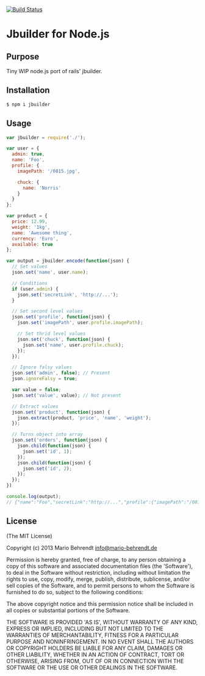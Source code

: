 [![Build Status](https://travis-ci.org/behrendtio/jbuilder.png?branch=master)](https://travis-ci.org/behrendtio/jbuilder)

# Jbuilder for Node.js

## Purpose

Tiny WIP node.js port of rails' jbuilder.

## Installation

```bash
$ npm i jbuilder
```

## Usage

```javascript
var jbuilder = require('./');

var user = {
  admin: true,
  name: 'Foo',
  profile: {
    imagePath: '/0815.jpg',

    chuck: {
      name: 'Norris'
    }
  }
};

var product = {
  price: 12.99,
  weight: '1kg',
  name: 'Awesome thing',
  currency: 'Euro',
  available: true
};

var output = jbuilder.encode(function(json) {
  // Set values
  json.set('name', user.name);

  // Conditions
  if (user.admin) {
    json.set('secretLink', 'http://...');
  }

  // Set second level values
  json.set('profile', function(json) {
    json.set('imagePath', user.profile.imagePath);

    // Set thrid level values
    json.set('chuck', function(json) {
      json.set('name', user.profile.chuck);
    });
  });

  // Ignore falsy values
  json.set('admin', false); // Present
  json.ignoreFalsy = true;

  var value = false;
  json.set('value', value); // Not present

  // Extract values
  json.set('product', function(json) {
    json.extract(product, 'price', 'name', 'weight');
  });

  // Turns object into array
  json.set('orders', function(json) {
    json.child(function(json) {
      json.set('id', 1);
    });
    json.child(function(json) {
      json.set('id', 2);
    });
  });
})

console.log(output);
// {"name":"Foo","secretLink":"http://...","profile":{"imagePath":"/0815.jpg","chuck":{"name":{"name":"Norris"}}},"admin":false,"product":{"price":12.99,"name":"Awesome thing","weight":"1kg"},"orders":[{"id":1},{"id":2}]}
```

## License

(The MIT License)

Copyright (c) 2013 Mario Behrendt info@mario-behrendt.de

Permission is hereby granted, free of charge, to any person obtaining a copy of this software and associated documentation files (the 'Software'), to deal in the Software without restriction, including without limitation the rights to use, copy, modify, merge, publish, distribute, sublicense, and/or sell copies of the Software, and to permit persons to whom the Software is furnished to do so, subject to the following conditions:

The above copyright notice and this permission notice shall be included in all copies or substantial portions of the Software.

THE SOFTWARE IS PROVIDED 'AS IS', WITHOUT WARRANTY OF ANY KIND, EXPRESS OR IMPLIED, INCLUDING BUT NOT LIMITED TO THE WARRANTIES OF MERCHANTABILITY, FITNESS FOR A PARTICULAR PURPOSE AND NONINFRINGEMENT. IN NO EVENT SHALL THE AUTHORS OR COPYRIGHT HOLDERS BE LIABLE FOR ANY CLAIM, DAMAGES OR OTHER LIABILITY, WHETHER IN AN ACTION OF CONTRACT, TORT OR OTHERWISE, ARISING FROM, OUT OF OR IN CONNECTION WITH THE SOFTWARE OR THE USE OR OTHER DEALINGS IN THE SOFTWARE.
